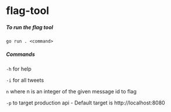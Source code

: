 # flag-tool

##### To run the flag tool
```
go run . <command>
```

##### Commands
 ```-h``` for help

 ```-i``` for all tweets

 ```n``` where n is an integer of the given message id to flag  

 ```-p``` to target production api - Default target is http://localhost:8080
